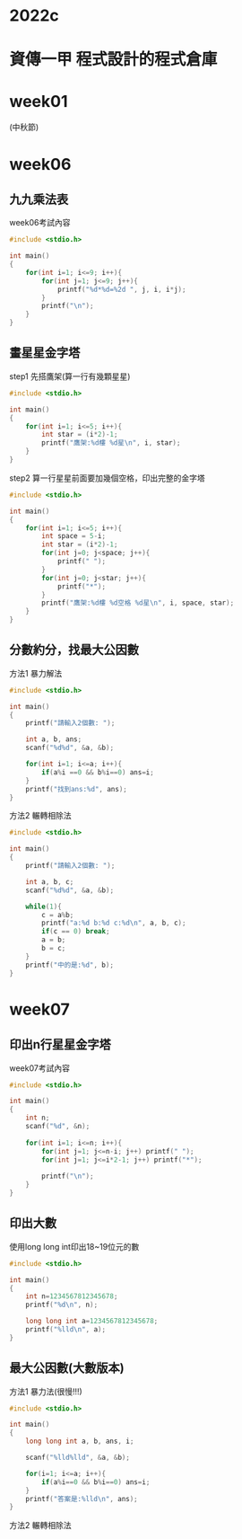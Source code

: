 # 2022c  
# 資傳一甲 程式設計的程式倉庫

# week01
(中秋節)

# week06
## 九九乘法表
week06考試內容
```cpp
#include <stdio.h>

int main()
{
	for(int i=1; i<=9; i++){
		for(int j=1; j<=9; j++){
			printf("%d*%d=%2d ", j, i, i*j);
		}
		printf("\n");
	}
}
```
## 畫星星金字塔
step1 先搭鷹架(算一行有幾顆星星)
```cpp
#include <stdio.h>

int main()
{
    for(int i=1; i<=5; i++){
        int star = (i*2)-1;
        printf("鷹架:%d樓 %d星\n", i, star);
    }
}
```
step2 算一行星星前面要加幾個空格，印出完整的金字塔
```cpp
#include <stdio.h>

int main()
{
    for(int i=1; i<=5; i++){
        int space = 5-i;
        int star = (i*2)-1;
        for(int j=0; j<space; j++){
            printf(" ");
        }
        for(int j=0; j<star; j++){
            printf("*");
        }
        printf("鷹架:%d樓 %d空格 %d星\n", i, space, star);
    }
}
```
## 分數約分，找最大公因數
方法1 暴力解法
```cpp
#include <stdio.h>

int main()
{
    printf("請輸入2個數: ");

    int a, b, ans;
    scanf("%d%d", &a, &b);

    for(int i=1; i<=a; i++){
        if(a%i ==0 && b%i==0) ans=i;
    }
    printf("找到ans:%d", ans);
}
```
方法2 輾轉相除法
```cpp
#include <stdio.h>

int main()
{
    printf("請輸入2個數: ");

    int a, b, c;
    scanf("%d%d", &a, &b);

    while(1){
        c = a%b;
        printf("a:%d b:%d c:%d\n", a, b, c);
        if(c == 0) break;
        a = b;
        b = c;
    }
    printf("中的是:%d", b);
}
```
# week07
## 印出n行星星金字塔
week07考試內容
```cpp
#include <stdio.h>

int main()
{
	int n;
	scanf("%d", &n);
	
	for(int i=1; i<=n; i++){
		for(int j=1; j<=n-i; j++) printf(" ");
		for(int j=1; j<=i*2-1; j++) printf("*");
		
		printf("\n");
	}
}
```
## 印出大數
使用long long int印出18~19位元的數
```cpp
#include <stdio.h>

int main()
{
    int n=1234567812345678;
    printf("%d\n", n);

    long long int a=1234567812345678;
    printf("%lld\n", a);
}
```
## 最大公因數(大數版本)
方法1 暴力法(很慢!!!)
```cpp
#include <stdio.h>

int main()
{
    long long int a, b, ans, i;

    scanf("%lld%lld", &a, &b);

    for(i=1; i<=a; i++){
        if(a%i==0 && b%i==0) ans=i;
    }
    printf("答案是:%lld\n", ans);
}
```
方法2 輾轉相除法
